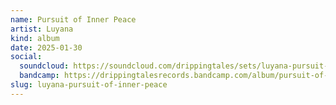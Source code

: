 ```yaml
---
name: Pursuit of Inner Peace 
artist: Luyana
kind: album
date: 2025-01-30
social:
  soundcloud: https://soundcloud.com/drippingtales/sets/luyana-pursuit-of-inner-peace
  bandcamp: https://drippingtalesrecords.bandcamp.com/album/pursuit-of-inner-peace
slug: luyana-pursuit-of-inner-peace
---
```


